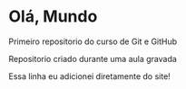 # Olá, Mundo
 Primeiro repositorio do curso de Git e GitHub

 Repositorio criado durante uma aula gravada
 
 Essa linha eu adicionei diretamente do site!
